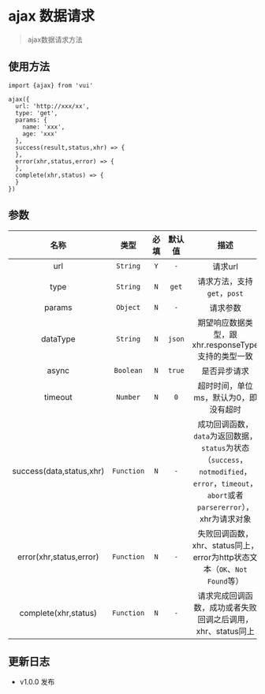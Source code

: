 # ajax 数据请求

> ajax数据请求方法

## 使用方法

```
import {ajax} from 'vui'

ajax({
  url: 'http://xxx/xx',
  type: 'get',
  params: {
    name: 'xxx',
    age: 'xxx'
  },
  success(result,status,xhr) => {
  },
  error(xhr,status,error) => {
  },
  complete(xhr,status) => {
  }
})
```

## 参数

名称|类型|必填|默认值|描述
:-:|:-:|:-:|:-:|:-:
url|`String`|`Y`|`-`|请求url
type|`String`|`N`|`get`|请求方法，支持`get`，`post`
params|`Object`|`N`|`-`|请求参数
dataType|`String`|`N`|`json`|期望响应数据类型，跟xhr.responseType支持的类型一致
async|`Boolean`|`N`|`true`|是否异步请求
timeout|`Number`|`N`|`0`|超时时间，单位ms，默认为0，即没有超时
success(data,status,xhr)|`Function`|`N`|`-`|成功回调函数，`data`为返回数据，`status`为状态（`success`，`notmodified`，`error`，`timeout`，`abort`或者`parsererror`），xhr为请求对象
error(xhr,status,error)|`Function`|`N`|`-`|失败回调函数，xhr、status同上，error为http状态文本（`OK`、`Not Found`等）
complete(xhr,status)|`Function`|`N`|`-`|请求完成回调函数，成功或者失败回调之后调用，xhr、status同上

## 更新日志

* v1.0.0 发布